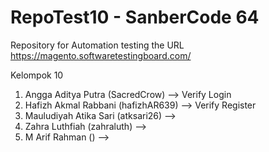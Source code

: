 # RepoTest10 - SanberCode 64

Repository for Automation testing the URL https://magento.softwaretestingboard.com/

Kelompok 10

1. Angga Aditya Putra (SacredCrow) --> Verify Login
2. Hafizh Akmal Rabbani (hafizhAR639) --> Verify Register
3. Mauludiyah Atika Sari (atksari26) -->
4. Zahra Luthfiah (zahraluth) -->
5. M Arif Rahman () -->
